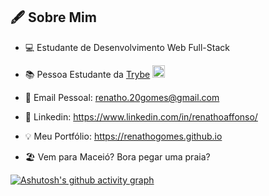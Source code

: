 
## 🖋️ Sobre Mim ##

* 💻 Estudante de Desenvolvimento Web Full-Stack

* 📚 Pessoa Estudante da [Trybe](https://www.betrybe.com) <img src='https://avatars.githubusercontent.com/u/51808343?s=280&v=4' width='20px'>

* 📧 Email Pessoal: renatho.20gomes@gmail.com

* 🤵 Linkedin: https://www.linkedin.com/in/renathoaffonso/

* 💡 Meu Portfólio: https://renathogomes.github.io

* 🏖️ Vem para Maceió? Bora pegar uma praia?


 
[![Ashutosh's github activity graph](https://github-readme-activity-graph.cyclic.app/graph?username=renathogomes&bg_color=0d1117&color=3b82f6&line=06b6d4&point=f1f5f9&area=true&hide_border=true)](https://github.com/ashutosh00710/github-readme-activity-graph)
  <br> 


<!--

 # Opa, tudo bão? Pode ficar a vontade  #

## ⚡ Hard Skills: ## 

<!--
**renathogomes/renathogomes** is a ✨ _special_ ✨ repository because its `README.md` (this file) appears on your GitHub profile.

Here are some ideas to get you started:

- 🔭 I’m currently working on ...
- 🌱 I’m currently learning ...
- 👯 I’m looking to collaborate on ...
- 🤔 I’m looking for help with ...
- 💬 Ask me about ...
- 📫 How to reach me: ...
- 😄 Pronouns: ...
- ⚡ Fun fact: ...
-->
